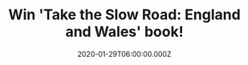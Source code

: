 ---
campaign-uuid: "c-8b5afc05-5065-4961-ace3-049dbcc901d5"
type: "Competition"
category: "Gifts"
date: "2020-01-29T06:00:00.000Z"
end-date: "2020-03-29T23:59:00.000Z"
disable-form: false
is_promoted: false
has_entry_page: true
title: "Win 'Take the Slow Road: England and Wales' book!"
competition-description: "<p> 'Take the Slow Road: England and Wales' book takes a\
  \ look at enjoying and taking life slowly. Its about making the most of the time,\
  \ to enjoy journeys and places for their own sake. Its about stopping and putting\
  \ the kettle on. We are giving away a copy of this beautiful book to one lucky member\
  \ to win.</p>\n<p>Enter below and get ready to explore the most breathtaking roads\
  \ of England and Wales.</p>\n"
hero-header: "Win 'Take the Slow Road: England and Wales' book!"
terms-confirmation: "N/A"
banner-img: "https://assets.expresslyapp.com/asset-7b1df321-2e49-4e39-b787-5a75d09779dc.jpg"
logo-left-href: "http://club.expressly.io"
logo-left-image: "https://assets.expresslyapp.com/asset-f2244779-9967-4f0b-93f8-c09093363ca7.jpg"
logo-left-title: "Expressly Club"
bg-image-hero: "https://assets.expresslyapp.com/asset-7778f748-404f-41e4-b568-9891e63e2a43.jpg"
bg-image-first: "https://assets.expresslyapp.com/asset-07375710-2b2b-4cbc-a284-5dd359ac8844.jpg"
section1-content: "<p>Forget hurrying. Forget putting your foot down and racing through\
  \ sweeping bends. Forget the blur of a life lived too fast. This is a look at taking\
  \ life slowly. Its about taking the time to enjoy journeys and places for their\
  \ own sake. Its about stopping and putting the kettle on. Stopping to take a picture.\
  \ Stopping to enjoy stopping.</p>\n<p>Enter below for a chance to win.</p>\n"
entry-title: "Win 'Take the Slow Road: England and Wales' book!"
entry-content: "<p>Enter the draw to win 'Take the Slow Road: England and Wales' book\
  \ by completing the form below before 23:59 on the 29th of March 2019.</p>\n"
has-winner: true
winner-title: "CONGRATULATIONS to Lisa P. who won 'Take the Slow Road: England and\
  \ Wales' book!"
winner-banner: "https://assets.expresslyapp.com/asset-a6949ad1-f316-43bd-a71a-61d84f388da4.jpg"
prize-description: "'Take the Slow Road: England and Wales' book!"
special-conditions: "Multiple entries are allowed up to one every day."
country-restrictions:
- "GB"
---